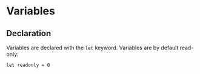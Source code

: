 # Variables

## Declaration

Variables are declared with the `let` keyword. Variables are by default read-only:

```bia
let readonly = 0
```
